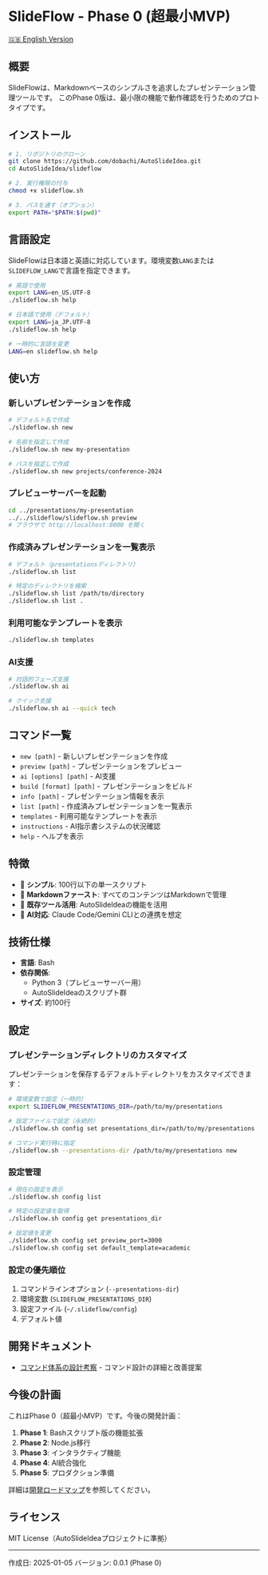 # SlideFlow - Phase 0 (超最小MVP)

[🇬🇧 English Version](README.en.md)

## 概要

SlideFlowは、Markdownベースのシンプルさを追求したプレゼンテーション管理ツールです。
このPhase 0版は、最小限の機能で動作確認を行うためのプロトタイプです。

## インストール

```bash
# 1. リポジトリのクローン
git clone https://github.com/dobachi/AutoSlideIdea.git
cd AutoSlideIdea/slideflow

# 2. 実行権限の付与
chmod +x slideflow.sh

# 3. パスを通す（オプション）
export PATH="$PATH:$(pwd)"
```

## 言語設定

SlideFlowは日本語と英語に対応しています。環境変数`LANG`または`SLIDEFLOW_LANG`で言語を指定できます。

```bash
# 英語で使用
export LANG=en_US.UTF-8
./slideflow.sh help

# 日本語で使用（デフォルト）
export LANG=ja_JP.UTF-8
./slideflow.sh help

# 一時的に言語を変更
LANG=en slideflow.sh help
```

## 使い方

### 新しいプレゼンテーションを作成

```bash
# デフォルト名で作成
./slideflow.sh new

# 名前を指定して作成
./slideflow.sh new my-presentation

# パスを指定して作成
./slideflow.sh new projects/conference-2024
```

### プレビューサーバーを起動

```bash
cd ../presentations/my-presentation
../../slideflow/slideflow.sh preview
# ブラウザで http://localhost:8000 を開く
```

### 作成済みプレゼンテーションを一覧表示

```bash
# デフォルト（presentationsディレクトリ）
./slideflow.sh list

# 特定のディレクトリを検索
./slideflow.sh list /path/to/directory
./slideflow.sh list .
```

### 利用可能なテンプレートを表示

```bash
./slideflow.sh templates
```

### AI支援

```bash
# 対話的フェーズ支援
./slideflow.sh ai

# クイック支援
./slideflow.sh ai --quick tech
```

## コマンド一覧

- `new [path]` - 新しいプレゼンテーションを作成
- `preview [path]` - プレゼンテーションをプレビュー
- `ai [options] [path]` - AI支援
- `build [format] [path]` - プレゼンテーションをビルド
- `info [path]` - プレゼンテーション情報を表示
- `list [path]` - 作成済みプレゼンテーションを一覧表示
- `templates` - 利用可能なテンプレートを表示
- `instructions` - AI指示書システムの状況確認
- `help` - ヘルプを表示

## 特徴

- 🎯 **シンプル**: 100行以下の単一スクリプト
- 📝 **Markdownファースト**: すべてのコンテンツはMarkdownで管理
- 🔄 **既存ツール活用**: AutoSlideIdeaの機能を活用
- 🤖 **AI対応**: Claude Code/Gemini CLIとの連携を想定

## 技術仕様

- **言語**: Bash
- **依存関係**: 
  - Python 3（プレビューサーバー用）
  - AutoSlideIdeaのスクリプト群
- **サイズ**: 約100行

## 設定

### プレゼンテーションディレクトリのカスタマイズ

プレゼンテーションを保存するデフォルトディレクトリをカスタマイズできます：

```bash
# 環境変数で設定（一時的）
export SLIDEFLOW_PRESENTATIONS_DIR=/path/to/my/presentations

# 設定ファイルで設定（永続的）
./slideflow.sh config set presentations_dir=/path/to/my/presentations

# コマンド実行時に指定
./slideflow.sh --presentations-dir /path/to/my/presentations new
```

### 設定管理

```bash
# 現在の設定を表示
./slideflow.sh config list

# 特定の設定値を取得
./slideflow.sh config get presentations_dir

# 設定値を変更
./slideflow.sh config set preview_port=3000
./slideflow.sh config set default_template=academic
```

### 設定の優先順位

1. コマンドラインオプション (`--presentations-dir`)
2. 環境変数 (`SLIDEFLOW_PRESENTATIONS_DIR`)
3. 設定ファイル (`~/.slideflow/config`)
4. デフォルト値

## 開発ドキュメント

- [コマンド体系の設計考察](/docs/slideflow/COMMAND_DESIGN.md) - コマンド設計の詳細と改善提案

## 今後の計画

これはPhase 0（超最小MVP）です。今後の開発計画：

1. **Phase 1**: Bashスクリプト版の機能拡張
2. **Phase 2**: Node.js移行
3. **Phase 3**: インタラクティブ機能
4. **Phase 4**: AI統合強化
5. **Phase 5**: プロダクション準備

詳細は[開発ロードマップ](../docs/development/slideflow-roadmap.md)を参照してください。

## ライセンス

MIT License（AutoSlideIdeaプロジェクトに準拠）

---

作成日: 2025-01-05
バージョン: 0.0.1 (Phase 0)